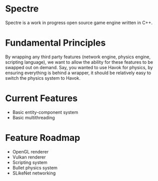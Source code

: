 # Spectre
Spectre is a work in progress open source game engine written in C++.

# Fundamental Principles
By wrapping any third party features (network engine, physics engine, scripting language), we want to allow the ability for these features to be swapped out on demand. Say, you wanted to use Havok for physics, by ensuring everything is behind a wrapper, it should be relatively easy to switch the physics system to Havok.

# Current Features
* Basic entity-component system
* Basic multithreading

# Feature Roadmap
* OpenGL renderer
* Vulkan renderer
* Scripting system
* Bullet physics system
* SLikeNet networking
